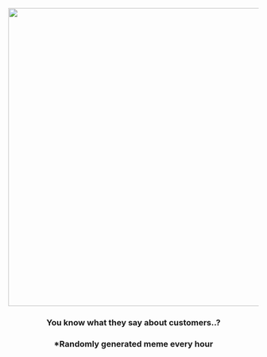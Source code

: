 <p align="center">
        <img src="https://i.redd.it/opyzhz48qpv81.png" width="600" height="600">
        </p>
        <h3 align="center">You know what they say about customers..?</h3>
        <h3 align="center">*Randomly generated meme every hour</h3>
    